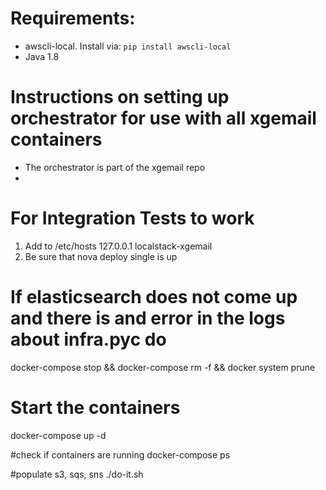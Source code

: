 # Requirements:
* awscli-local. Install via: `pip install awscli-local`
* Java 1.8

# Instructions on setting up orchestrator for use with all xgemail containers

* The orchestrator is part of the xgemail repo
* 

# For Integration Tests to work
1. Add to /etc/hosts
	127.0.0.1   localstack-xgemail
2. Be sure that nova deploy single is up


# If elasticsearch does not come up and there is and error in the logs about infra.pyc do
docker-compose stop && docker-compose rm -f &&  docker system prune

# Start the containers
docker-compose up -d

#check if containers are running
docker-compose ps

#populate s3, sqs, sns
./do-it.sh
